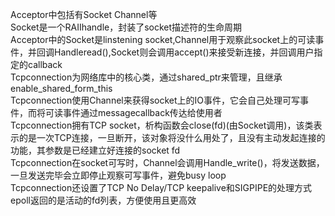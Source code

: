 Acceptor中包括有Socket Channel等  
Socket是一个RAIIhandle，封装了socket描述符的生命周期  
Acceptor中的Socket是linstening socket,Channel用于观察此socket上的可读事件，并回调Handleread(),Socket则会调用accept()来接受新连接，并回调用户指定的callback  
Tcpconnection为网络库中的核心类，通过shared_ptr来管理，且继承enable_shared_form_this  
Tcpconnection使用Channel来获得socket上的IO事件，它会自己处理可写事件，而将可读事件通过messagecallback传达给使用者  
Tcpconnection拥有TCP socket，析构函数会close(fd)(由Socket调用)，该类表示的是一次TCP连接，一旦断开，该对象将没什么用处了，且没有主动发起连接的功能，其参数是已经建立好连接的socket fd  
Tcpconnection在socket可写时，Channel会调用Handle_write()，将发送数据，一旦发送完毕会立即停止观察可写事件，避免busy loop  
Tcpconnection还设置了TCP No Delay/TCP keepalive和SIGPIPE的处理方式  
epoll返回的是活动的fd列表，方便使用且更高效  